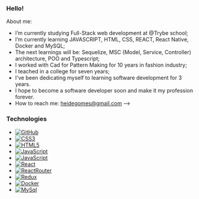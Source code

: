 ### Hello!

About me:

- I’m currently studying Full-Stack web development at @Trybe school;
- I’m currently learning JAVASCRIPT, HTML, CSS, REACT, React Native, Docker and MySQL;
- The next learnings will be: Sequelize, MSC (Model, Service, Controller) architecture, POO and Typescript; 
- I worked with  Cad for Pattern Making for 10 years in fashion industry;
- I teached in a college for seven years;
- I've been dedicating myself to learning software development for 3 years. 
- I hope to become a software developer soon and make it my profession forever.
-  How to reach me: heidegomes@gmail.com
-->

### Technologies

- <a href="[GitHub]"><img alt="GitHub" src="https://img.shields.io/badge/GitHub-100000?style=for-the-badge&logo=github&logoColor=white" /></a>
- <a href="[CSS3]"><img alt="CSS3" src="https://img.shields.io/badge/CSS3-1572B6?style=for-the-badge&logo=css3&logoColor=white" /></a>
- <a href="[HTML5]"><img alt="HTML5" src="https://img.shields.io/badge/HTML5-E34F26?style=for-the-badge&logo=html5&logoColor=white" /></a>
- <a href="[JavaScript]"><img alt="JavaScript" src="https://img.shields.io/badge/JavaScript-323330?style=for-the-badge&logo=javascript&logoColor=F7DF1E" /></a>
- <a href="[JavaScript]"><img alt="JavaScript" src="https://img.shields.io/badge/JavaScript-323330?style=for-the-badge&logo=javascript&logoColor=F7DF1E" /></a>
- <a href="[React]"><img alt="React" src="https://img.shields.io/badge/React-20232A?style=for-the-badge&logo=react&logoColor=61DAFB
" /></a>
- <a href="[ReactRouter]"><img alt="ReactRouter" src="https://img.shields.io/badge/React_Router-CA4245?style=for-the-badge&logo=react-router&logoColor=white" /></a>
- <a href="[Redux]"><img alt="Redux" src="https://img.shields.io/badge/Redux-593D88?style=for-the-badge&logo=redux&logoColor=white
" /></a>
- <a href="[Docker]"><img alt="Docker" src="https://img.shields.io/badge/Docker-2CA5E0?style=for-the-badge&logo=docker&logoColor=white
" /></a>
- <a href="[MySql]"><img alt="MySql" src="https://img.shields.io/badge/MySQL-005C84?style=for-the-badge&logo=mysql&logoColor=white
" /></a>

